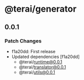 # @terai/generator

## 0.0.1

### Patch Changes

- f1a20dd: First release
- Updated dependencies [f1a20dd]
  - @terai/runtime@0.0.1
  - @terai/translator@0.0.1
  - @terai/utils@0.0.1
